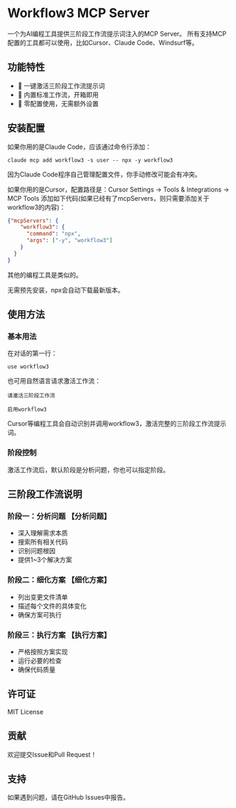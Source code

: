 # Workflow3 MCP Server

一个为AI编程工具提供三阶段工作流提示词注入的MCP Server。
所有支持MCP配置的工具都可以使用，比如Cursor、Claude Code、Windsurf等。

## 功能特性

- 🚀 一键激活三阶段工作流提示词
- 🎯 内置标准工作流，开箱即用
- 🔧 零配置使用，无需额外设置

## 安装配置

如果你用的是Claude Code，应该通过命令行添加：
```
claude mcp add workflow3 -s user -- npx -y workflow3
```
因为Claude Code程序自己管理配置文件，你手动修改可能会有冲突。

如果你用的是Cursor，配置路径是：Cursor Settings -> Tools & Integrations -> MCP Tools
添加如下代码(如果已经有了mcpServers，则只需要添加关于workflow3的内容)：

```json
{"mcpServers": {
    "workflow3": {
      "command": "npx",
      "args": ["-y", "workflow3"]
    }
  }
}
```
其他的编程工具是类似的。

无需预先安装，npx会自动下载最新版本。

## 使用方法

### 基本用法

在对话的第一行：
```
use workflow3
```
也可用自然语言请求激活工作流：

```
请激活三阶段工作流
```
```
启用workflow3
```

Cursor等编程工具会自动识别并调用workflow3，激活完整的三阶段工作流提示词。

### 阶段控制

激活工作流后，默认阶段是分析问题，你也可以指定阶段。


## 三阶段工作流说明

### 阶段一：分析问题 【分析问题】
- 深入理解需求本质
- 搜索所有相关代码
- 识别问题根因
- 提供1~3个解决方案

### 阶段二：细化方案 【细化方案】
- 列出变更文件清单
- 描述每个文件的具体变化
- 确保方案可执行

### 阶段三：执行方案 【执行方案】
- 严格按照方案实现
- 运行必要的检查
- 确保代码质量


## 许可证

MIT License

## 贡献

欢迎提交Issue和Pull Request！

## 支持

如果遇到问题，请在GitHub Issues中报告。
